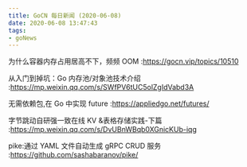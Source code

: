 ```yaml
---
title: GoCN 每日新闻 (2020-06-08)
date: 2020-06-08 13:47:43
tags:
- goNews
---
```

为什么容器内存占用居高不下，频频 OOM :https://gocn.vip/topics/10510

从入门到掉坑：Go 内存池/对象池技术介绍 :https://mp.weixin.qq.com/s/SWfPV6tUC5olZgIdVabd3A

无需依赖包,在 Go 中实现 future :https://appliedgo.net/futures/

字节跳动自研强一致在线 KV &表格存储实践-下篇 :https://mp.weixin.qq.com/s/DvUBnWBqb0XGnicKUb-iqg

pike:通过 YAML 文件自动生成 gRPC CRUD 服务 :https://github.com/sashabaranov/pike/

